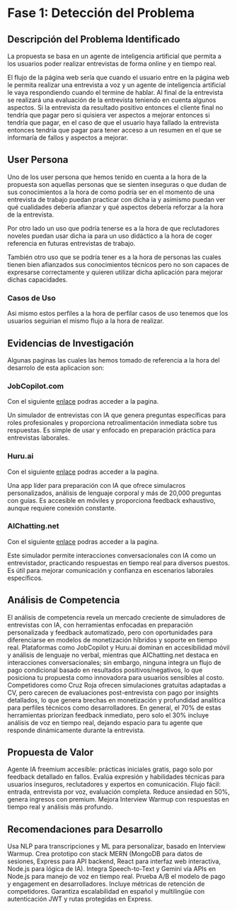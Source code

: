 # Fase 1: Detección del Problema

## Descripción del Problema Identificado

La propuesta se basa en un agente de inteligencia artificial que permita a los usuarios poder realizar entrevistas de forma online y en tiempo real.

El flujo de la página web sería que cuando el usuario entre en la página web le permita realizar una entrevista a voz y un agente de inteligencia artificial le vaya respondiendo cuando el termine de hablar. Al final de la entrevista se realizará una evaluación de la entrevista teniendo en cuenta algunos aspectos. Si la entrevista da resultado positivo entonces el cliente final no tendría que pagar pero si quisiera ver aspectos a mejorar entonces si tendría que pagar, en el caso de que el usuario haya fallado la entrevista entonces tendría que pagar para tener acceso a un resumen en el que se informaría de fallos y aspectos a mejorar.

## User Persona

Uno de los user persona que hemos tenido en cuenta a la hora de la propuesta son aquellas personas que se sienten inseguras o que dudan de sus conocimientos a la hora de como podría ser en el momento de una entrevista de trabajo puedan practicar con dicha ia y asimismo puedan ver qué cualidades debería afianzar y qué aspectos debería reforzar a la hora de la entrevista.

Por otro lado un uso que podría tenerse es a la hora de que reclutadores noveles puedan usar dicha ia para un uso didáctico a la hora de coger referencia en futuras entrevistas de trabajo.

También otro uso que se podría tener es a la hora de personas las cuales tienen bien afianzados sus conocimientos técnicos pero no son capaces de expresarse correctamente y quieren utilizar dicha aplicación para mejorar dichas capacidades.

### Casos de Uso

Asi mismo estos perfiles a la hora de perfilar casos de uso tenemos que los usuarios seguirian el mismo flujo a la hora de realizar.

## Evidencias de Investigación

Algunas paginas las cuales las hemos tomado de referencia a la hora del desarrolo de esta aplicacion son:

### JobCopilot.com

Con el siguiente [enlace](https://jobcopilot.com/) podras acceder a la pagina.

Un simulador de entrevistas con IA que genera preguntas específicas para roles profesionales y proporciona retroalimentación inmediata sobre tus respuestas. Es simple de usar y enfocado en preparación práctica para entrevistas laborales.

### Huru.ai

Con el siguiente [enlace](https://huru.ai/) podras acceder a la pagina.

Una app líder para preparación con IA que ofrece simulacros personalizados, análisis de lenguaje corporal y más de 20,000 preguntas con guías. Es accesible en móviles y proporciona feedback exhaustivo, aunque requiere conexión constante.

### AIChatting.net

Con el siguiente [enlace](https://www.aichatting.net/) podras acceder a la pagina.

Este simulador permite interacciones conversacionales con IA como un entrevistador, practicando respuestas en tiempo real para diversos puestos. Es útil para mejorar comunicación y confianza en escenarios laborales específicos.

## Análisis de Competencia

El análisis de competencia revela un mercado creciente de simuladores de entrevistas con IA, con herramientas enfocadas en preparación personalizada y feedback automatizado, pero con oportunidades para diferenciarse en modelos de monetización híbridos y soporte en tiempo real. Plataformas como JobCopilot y Huru.ai dominan en accesibilidad móvil y análisis de lenguaje no verbal, mientras que AIChatting.net destaca en interacciones conversacionales; sin embargo, ninguna integra un flujo de pago condicional basado en resultados positivos/negativos, lo que posiciona tu propuesta como innovadora para usuarios sensibles al costo. Competidores como Cruz Roja ofrecen simulaciones gratuitas adaptadas a CV, pero carecen de evaluaciones post-entrevista con pago por insights detallados, lo que genera brechas en monetización y profundidad analítica para perfiles técnicos como desarrolladores. En general, el 70% de estas herramientas priorizan feedback inmediato, pero solo el 30% incluye análisis de voz en tiempo real, dejando espacio para tu agente que responde dinámicamente durante la entrevista.

## Propuesta de Valor

Agente IA freemium accesible: prácticas iniciales gratis, pago solo por feedback detallado en fallos. Evalúa expresión y habilidades técnicas  para usuarios inseguros, reclutadores y expertos en comunicación. Flujo fácil: entrada, entrevista por voz, evaluación completa. Reduce ansiedad en 50%, genera ingresos con premium. Mejora Interview Warmup con respuestas en tiempo real y análisis más profundo.

## Recomendaciones para Desarrollo
Usa NLP para transcripciones y ML para personalizar, basado en Interview Warmup. Crea prototipo con stack MERN (MongoDB para datos de sesiones, Express para API backend, React para interfaz web interactiva, Node.js para lógica de IA). Integra Speech-to-Text y Gemini vía APIs en Node.js para manejo de voz en tiempo real. Prueba A/B el modelo de pago y engagement en desarrolladores. Incluye métricas de retención de competidores. Garantiza escalabilidad en español y multilingüe con autenticación JWT y rutas protegidas en Express.


